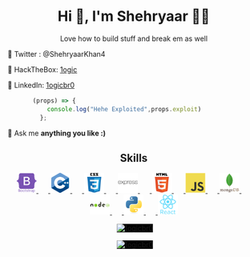 <h1 align="center">Hi 👋, I'm Shehryaar 👨‍💻 </h1>
<p align="center">Love how to build stuff and break em as well</p>
 
   🔸 Twitter : @ShehryaarKhan4
 
   🔸 HackTheBox: [1ogic](https://app.hackthebox.com/profile/171965)

   🔹 LinkedIn: [1ogicbr0](https://www.linkedin.com/in/1ogicbr0)
   
 ```javascript
        (props) => {
            console.log("Hehe Exploited",props.exploit)
          };
  ```


💬 Ask me  **anything you like :)**

<p align="left">
</p>

<h2 align="center">Skills</h2>
<p align="center"> <a href="https://getbootstrap.com" target="_blank" rel="noreferrer"><img src="https://raw.githubusercontent.com/devicons/devicon/master/icons/bootstrap/bootstrap-plain-wordmark.svg" alt="bootstrap" width="40" height="40"/> </a> &nbsp;&nbsp;&nbsp;&nbsp;&nbsp;<a href="https://www.w3schools.com/cpp/" target="_blank" rel="noreferrer"> <img src="https://raw.githubusercontent.com/devicons/devicon/master/icons/cplusplus/cplusplus-original.svg" alt="cplusplus" width="40" height="40"/> </a> &nbsp;&nbsp;&nbsp;&nbsp;&nbsp;<a href="https://www.w3schools.com/css/" target="_blank" rel="noreferrer"> <img src="https://raw.githubusercontent.com/devicons/devicon/master/icons/css3/css3-original-wordmark.svg" alt="css3" width="40" height="40"/> </a> &nbsp;&nbsp;&nbsp;&nbsp;&nbsp;<a href="https://expressjs.com" target="_blank" rel="noreferrer"> <img src="https://raw.githubusercontent.com/devicons/devicon/master/icons/express/express-original-wordmark.svg" alt="express" width="40" height="40"/> </a> &nbsp;&nbsp;&nbsp;&nbsp;&nbsp;<a href="https://www.w3.org/html/" target="_blank" rel="noreferrer"> <img src="https://raw.githubusercontent.com/devicons/devicon/master/icons/html5/html5-original-wordmark.svg" alt="html5" width="40" height="40"/> </a> &nbsp;&nbsp;&nbsp;&nbsp;&nbsp;<a href="https://developer.mozilla.org/en-US/docs/Web/JavaScript" target="_blank" rel="noreferrer"> <img src="https://raw.githubusercontent.com/devicons/devicon/master/icons/javascript/javascript-original.svg" alt="javascript" width="40" height="40"/> </a> &nbsp;&nbsp;&nbsp;&nbsp;&nbsp;<a href="https://www.mongodb.com/" target="_blank" rel="noreferrer"> <img src="https://raw.githubusercontent.com/devicons/devicon/master/icons/mongodb/mongodb-original-wordmark.svg" alt="mongodb" width="40" height="40"/> </a> &nbsp;&nbsp;&nbsp;&nbsp;&nbsp;<a href="https://nodejs.org" target="_blank" rel="noreferrer"> <img src="https://raw.githubusercontent.com/devicons/devicon/master/icons/nodejs/nodejs-original-wordmark.svg" alt="nodejs" width="40" height="40"/> </a> &nbsp;&nbsp;&nbsp;&nbsp;&nbsp;<a href="https://www.python.org" target="_blank" rel="noreferrer"> <img src="https://raw.githubusercontent.com/devicons/devicon/master/icons/python/python-original.svg" alt="python" width="40" height="40"/> </a> &nbsp;&nbsp;&nbsp;&nbsp;&nbsp;<a href="https://reactjs.org/" target="_blank" rel="noreferrer"> <img src="https://raw.githubusercontent.com/devicons/devicon/master/icons/react/react-original-wordmark.svg" alt="react" width="40" height="40"/> </a> </p>

<!-- <p><img align="left" src="https://github-readme-stats.vercel.app/api/top-langs?username=1ogicbr0&show_icons=true&locale=en&layout=compact" alt="1ogicbr0" /></p> -->

<p align="center">&nbsp;<img style="background-color:black" align="center" src="https://github-readme-stats.vercel.app/api?username=1ogicbr0&show_icons=true&locale=en&theme=dark&icon_color=blue" alt="1ogicbr0" /></p>

<p align="center">&nbsp;<img style="background-color:black" align="center" src="https://github-readme-stats.vercel.app/api/top-langs/?username=1ogicbr0&layout=compact&theme=chartreuse-dark" alt="1ogicbr0" /></p>
